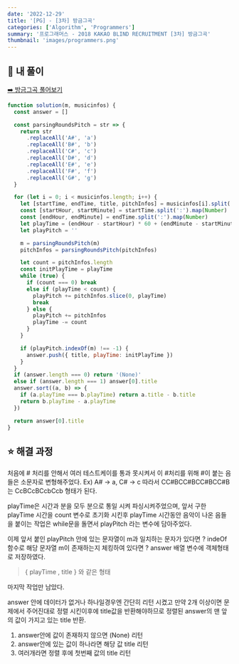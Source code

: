 ```yaml
---
date: '2022-12-29'
title: '[PG] - [3차] 방금그곡'
categories: ['Algorithm', 'Programmers']
summary: '프로그래머스 - 2018 KAKAO BLIND RECRUITMENT [3차] 방금그곡'
thumbnail: 'images/programmers.png'
---
```


## 📜 내 풀이

[➡️ 방금그곡 풀어보기](https://school.programmers.co.kr/learn/courses/30/lessons/17683)

```javascript
function solution(m, musicinfos) {
  const answer = []

  const parsingRoundsPitch = str => {
    return str
      .replaceAll('A#', 'a')
      .replaceAll('B#', 'b')
      .replaceAll('C#', 'c')
      .replaceAll('D#', 'd')
      .replaceAll('E#', 'e')
      .replaceAll('F#', 'f')
      .replaceAll('G#', 'g')
  }

  for (let i = 0; i < musicinfos.length; i++) {
    let [startTime, endTime, title, pitchInfos] = musicinfos[i].split(',')
    const [startHour, startMinute] = startTime.split(':').map(Number)
    const [endHour, endMinute] = endTime.split(':').map(Number)
    let playTime = (endHour - startHour) * 60 + (endMinute - startMinute)
    let playPitch = ''

    m = parsingRoundsPitch(m)
    pitchInfos = parsingRoundsPitch(pitchInfos)

    let count = pitchInfos.length
    const initPlayTime = playTime
    while (true) {
      if (count === 0) break
      else if (playTime < count) {
        playPitch += pitchInfos.slice(0, playTime)
        break
      } else {
        playPitch += pitchInfos
        playTime -= count
      }
    }

    if (playPitch.indexOf(m) !== -1) {
      answer.push({ title, playTime: initPlayTime })
    }
  }
  if (answer.length === 0) return '(None)'
  else if (answer.length === 1) answer[0].title
  answer.sort((a, b) => {
    if (a.playTime === b.playTime) return a.title - b.title
    return b.playTime - a.playTime
  })

  return answer[0].title
}
```

## ⭐️ 해결 과정

처음에 # 처리를 안해서 여러 테스트케이를 통과 못시켜서 이 #처리를 위해 #이 붙는 음들은 소문자로 변형해주었다. Ex) A# → a, C# → c 따라서 CC#BCC#BCC#BCC#B는 CcBCcBCcbCcb 형태가 된다.

playTime은 시간과 분을 모두 분으로 통일 시켜 파싱시켜주었으며, 앞서 구한 playTime 시간을 count 변수로 초기화 시킨후 playTime 시간동안 음악이 나온 음들을 붙이는 작업은 while문을 돌면서 playPitch 라는 변수에 담아주었다.

이제 앞서 붙인 playPitch 안에 있는 문자열이 m과 일치하는 문자가 있다면 ? indeOf 함수로 해당 문자열 m이 존재하는지 체킹하여 있다면 ? answer 배열 변수에 객체형태로 저장하였다.

> { playTime , title } 와 같은 형태

마지막 작업만 남았다.

answer 안에 데이터가 없거나 하나일경우엔 간단히 리턴 시켰고 만약 2개 이상이면 문제에서 주어진대로 정렬 시킨이후에 title값을 반환해야하므로 정렬된 answer의 맨 앞의 값이 가지고 있는 title 반환.

1. answer안에 값이 존재하지 않으면 (None) 리턴
2. answer안에 있는 값이 하나라면 해당 값 title 리턴
3. 여러개라면 정렬 후에 첫번째 값의 title 리턴
